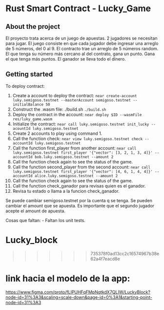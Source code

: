 # Rust Smart Contract - Lucky_Game

## About the project

El proyecto trata acerca de un juego de apuestas. 2 jugadores se necesitan para jugar. 
El juego consiste en que cada jugador debe ingresar una arreglo de 5 números, del 0 al 9. 
El contracto trae un arreglo de 5 números random.
El que tenga su número más cercano al del contrato, gana un punto. Gana el que tenga más puntos.
El ganador se lleva todo el dinero.

## Getting started

To deploy contract:

1. Create a account to deploy the contract: 
    `near create-account luky.semigoso.testnet --masterAccount semigoso.testnet --initialBalance 50`
2. Construct the .wasm file: ./build.sh
    `./build.sh` 
3. Deploy the contract in the account:
    `near deploy $ID --wasmFile res/luky_game.wasm`
4. Initialize the contract:
    `near call luky.semigoso.testnet init_lucky --acountId luky.semigoso.testnet`
5. Create 2 accounts to play using command 1.
6. Call the function check:
    `near view luky.semigoso.testnet check --accountId luky.semigoso.testnet`
7. Call the function first_player from another account:
    `near call luky.semigoso.testnet first_player '{"vector": [3, 2, 1, 3, 4]}' --accountId bob.luky.semigoso.testnet --amount 2`
8. Call the function check again to see the status of the game.
9. Call the function second_player from the second account:
    `near call luky.semigoso.testnet first_player '{"vector": [4, 6, 1, 4, 4]}' --accountId alice.luky.semigoso.testnet --amount 2`
10. Call the function check again to see the status of the game.
11. Call the function check_ganador para revisas quien es el ganador.
12. Revisa tu estado o llama a la funcion check_ganador.

Se puede cambiar semigoso.testnet por la cuenta q se tenga.
Se pueden cambiar el amount que se apuesta.
Es importante que el segundo jugador acepte el amount de apuesta.

Cosas que faltan:
    - Faltan los unit tests.
    
# Lucky_block
>>>>>>> 735378f0ad13cc2c16574967b38e62a4f7eacd8e

# link hacia el modelo de la app:
https://www.figma.com/proto/fLIPUHFqFMpNqtkdX7QLIW/LuckyBlock?node-id=31%3A3&scaling=scale-down&page-id=0%3A1&starting-point-node-id=31%3A3
